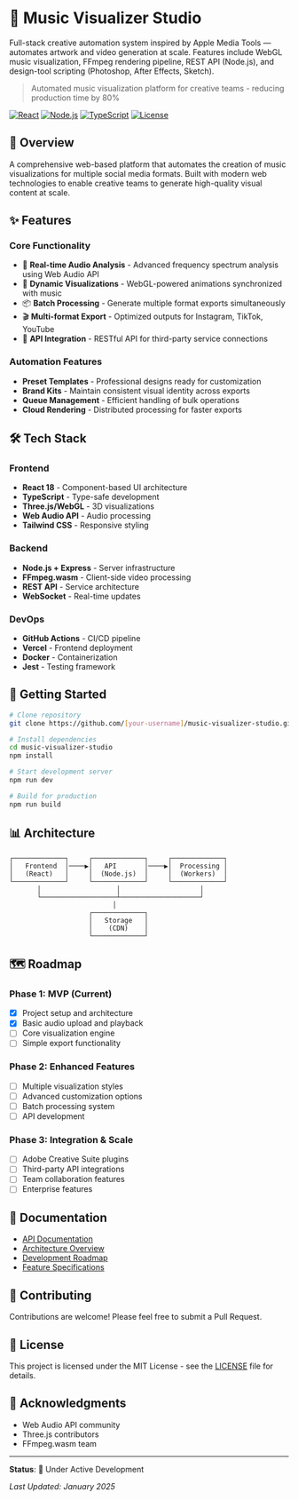 ﻿# 🎵 Music Visualizer Studio
Full-stack creative automation system inspired by Apple Media Tools — automates artwork and video generation at scale. Features include WebGL music visualization, FFmpeg rendering pipeline, REST API (Node.js), and design-tool scripting (Photoshop, After Effects, Sketch).
> Automated music visualization platform for creative teams - reducing production time by 80%

[![React](https://img.shields.io/badge/React-18.2-blue)](https://reactjs.org/)
[![Node.js](https://img.shields.io/badge/Node.js-18.x-green)](https://nodejs.org/)
[![TypeScript](https://img.shields.io/badge/TypeScript-5.0-blue)](https://www.typescriptlang.org/)
[![License](https://img.shields.io/badge/license-MIT-green)](./LICENSE)

## 🎯 Overview

A comprehensive web-based platform that automates the creation of music visualizations for multiple social media formats. Built with modern web technologies to enable creative teams to generate high-quality visual content at scale.

## ✨ Features

### Core Functionality
- 🎵 **Real-time Audio Analysis** - Advanced frequency spectrum analysis using Web Audio API
- 🎨 **Dynamic Visualizations** - WebGL-powered animations synchronized with music
- 📦 **Batch Processing** - Generate multiple format exports simultaneously
- 🎬 **Multi-format Export** - Optimized outputs for Instagram, TikTok, YouTube
- 🔌 **API Integration** - RESTful API for third-party service connections

### Automation Features
- **Preset Templates** - Professional designs ready for customization
- **Brand Kits** - Maintain consistent visual identity across exports
- **Queue Management** - Efficient handling of bulk operations
- **Cloud Rendering** - Distributed processing for faster exports

## 🛠 Tech Stack

### Frontend
- **React 18** - Component-based UI architecture
- **TypeScript** - Type-safe development
- **Three.js/WebGL** - 3D visualizations
- **Web Audio API** - Audio processing
- **Tailwind CSS** - Responsive styling

### Backend
- **Node.js + Express** - Server infrastructure
- **FFmpeg.wasm** - Client-side video processing
- **REST API** - Service architecture
- **WebSocket** - Real-time updates

### DevOps
- **GitHub Actions** - CI/CD pipeline
- **Vercel** - Frontend deployment
- **Docker** - Containerization
- **Jest** - Testing framework

## 🚀 Getting Started
```bash
# Clone repository
git clone https://github.com/[your-username]/music-visualizer-studio.git

# Install dependencies
cd music-visualizer-studio
npm install

# Start development server
npm run dev

# Build for production
npm run build
```

## 📊 Architecture
```
┌─────────────┐     ┌─────────────┐     ┌─────────────┐
│   Frontend  │────▶│   API       │────▶│  Processing │
│   (React)   │     │  (Node.js)  │     │  (Workers)  │
└─────────────┘     └─────────────┘     └─────────────┘
       │                   │                    │
       └───────────────────┴────────────────────┘
                          │
                    ┌─────────────┐
                    │   Storage   │
                    │    (CDN)    │
                    └─────────────┘
```

## 🗺 Roadmap

### Phase 1: MVP (Current)
- [x] Project setup and architecture
- [x] Basic audio upload and playback
- [ ] Core visualization engine
- [ ] Simple export functionality

### Phase 2: Enhanced Features
- [ ] Multiple visualization styles
- [ ] Advanced customization options
- [ ] Batch processing system
- [ ] API development

### Phase 3: Integration & Scale
- [ ] Adobe Creative Suite plugins
- [ ] Third-party API integrations
- [ ] Team collaboration features
- [ ] Enterprise features

## 📖 Documentation

- [API Documentation](./docs/API.md)
- [Architecture Overview](./docs/ARCHITECTURE.md)
- [Development Roadmap](./docs/ROADMAP.md)
- [Feature Specifications](./docs/FEATURES.md)

## 🤝 Contributing

Contributions are welcome! Please feel free to submit a Pull Request.

## 📄 License

This project is licensed under the MIT License - see the [LICENSE](./LICENSE) file for details.

## 🙏 Acknowledgments

- Web Audio API community
- Three.js contributors
- FFmpeg.wasm team

---

**Status**: 🚧 Under Active Development

*Last Updated: January 2025*